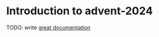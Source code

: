 # Introduction to advent-2024

TODO: write [great documentation](http://jacobian.org/writing/what-to-write/)
